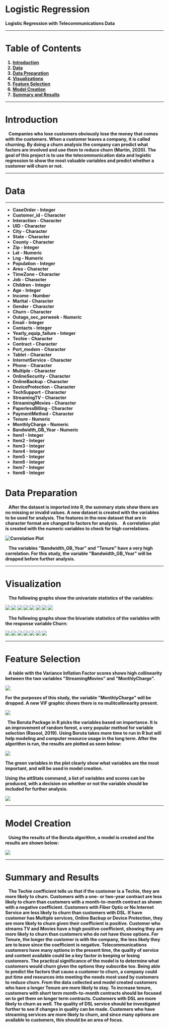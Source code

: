 # Logistic Regression

<B>Logistic Regression with Telecommunications Data<B>

---
  
# <B>Table of Contents<B>
  
 1. [Introduction](https://github.com/Kchurch29/Logistic-Regression---Telecommunications-Churn#introduction)
 3. [Data](https://github.com/Kchurch29/Logistic-Regression---Telecommunications-Churn/blob/main/README.md#data)
 2. [Data Preparation](https://github.com/Kchurch29/Logistic-Regression---Telco-Churn#data-preparation)
 3. [Visualizations](https://github.com/Kchurch29/Logistic-Regression---Telco-Churn#visualization)
 4. [Feature Selection](https://github.com/Kchurch29/Logistic-Regression---Telco-Churn#feature-selection)
 5. [Model Creation](https://github.com/Kchurch29/Logistic-Regression---Telecommunications-Churn#model-creation)
 6. [Summary and Results](https://github.com/Kchurch29/Logistic-Regression---Telecommunications-Churn#summary-and-results)
  
---
  
# <B>Introduction<B>
  
&ensp; Companies who lose customers obviously lose the money that comes with the customers. When a customer leaves a company, it is called churning. By doing a churn analysis the company can predict what factors are involved and use them to reduce churn (Martin, 2020).  The goal of this project is to use the telecommunication data and logistic regression to show the most valuable variables and predict whether a customer will churn or not. 
 
  
---
  
# <B>Data<B>
---
  
* CaseOrder - Integer 
* Customer_id - Character
* Interaction - Character
* UID - Character
* City - Character
* State - Character
* County - Character
* Zip - Integer
* Lat - Numeric
* Lng - Numeric
* Population - Integer
* Area - Character
* TimeZone - Character
* Job - Character
* Children - Integer
* Age - Integer
* Income - Number
* Marital - Character
* Gender - Character
* Churn - Character
* Outage_sec_perweek - Numeric
* Email - Integer
* Contacts - Integer
* Yearly_equip_failure - Integer
* Techie - Character
* Contract - Character
* Port_modem - Character
* Tablet - Character
* InternetService - Character
* Phone - Character
* Multiple - Character
* OnlineSecurity - Character
* OnlineBackup - Character
* DeviceProtection - Character
* TechSupport - Character
* StreamingTV - Character
* StreamingMovies - Character
* PaperlessBilling - Character
* PaymentMethod - Character
* Tenure - Numeric
* MonthlyCharge - Numeric
* Bandwidth_GB_Year - Numeric
* Item1 - Integer
* Item2 - Integer
* Item3 - Integer
* Item4 - Integer
* Item5 - Integer
* Item6 - Integer
* Item7 - Integer
* Item8 - Integer
  
# <B>Data Preparation<B>
  
&ensp; After the dataset is imported into R, the summary stats show there are no missing or invalid values. A new dataset is created with the variables to be used for analysis. The features in the new dataset that are in character format are changed to factors for analysis. 
&ensp; A correlation plot is created with the numeric variables to check for high correlations.
  
![Correlation Plot](https://github.com/Kchurch29/Logistic-Regression---Telco-Churn/blob/main/images/corrplot.png)
  
&ensp; The variables "Bandwidth_GB_Year" and "Tenure" have a very high correlation. For this study, the variable "Bandwidth_GB_Year" will be dropped before further analysis.
  
  
---
  
# <B>Visualization<B>
  
&ensp; The following graphs show the univariate statistics of the variables:
  
![](https://github.com/Kchurch29/Logistic-Regression---Telco-Churn/blob/main/images/univariate/1.%20pop_area_child_age.png)
![](https://github.com/Kchurch29/Logistic-Regression---Telco-Churn/blob/main/images/univariate/2.%20income_marital_gender_outage.png)
![](https://github.com/Kchurch29/Logistic-Regression---Telco-Churn/blob/main/images/univariate/3.%20email_contact_yearlyfail_techie.png)
![](https://github.com/Kchurch29/Logistic-Regression---Telco-Churn/blob/main/images/univariate/4.%20contract_portmodems_tablet_internetservice.png)
![](https://github.com/Kchurch29/Logistic-Regression---Telco-Churn/blob/main/images/univariate/5.%20phone_multiple_onlinesec_onlineback.png)
![](https://github.com/Kchurch29/Logistic-Regression---Telco-Churn/blob/main/images/univariate/6.%20deviceprotection_techsupport_streamingtvs_streamingmovies.png)
![](https://github.com/Kchurch29/Logistic-Regression---Telco-Churn/blob/main/images/univariate/7.%20paperlessbilling_paymentmethod_monthlycharges_bandgbyear.png)
![](https://github.com/Kchurch29/Logistic-Regression---Telco-Churn/blob/main/images/univariate/8.%20churn.png)
  
&ensp; The following graphs show the bivariate statistics of the variables with the response variable Churn:
  
![](https://github.com/Kchurch29/Logistic-Regression---Telco-Churn/blob/main/images/bivariate/1.%20pop_area_children_age.png)
![](https://github.com/Kchurch29/Logistic-Regression---Telco-Churn/blob/main/images/bivariate/2.%20income_marital_gender_outage.png)
![](https://github.com/Kchurch29/Logistic-Regression---Telco-Churn/blob/main/images/bivariate/3.%20email_contacts_yearlyfailure_techie.png)
![](https://github.com/Kchurch29/Logistic-Regression---Telco-Churn/blob/main/images/bivariate/4.%20contract_portmodem_tablet_internetservice.png)
![](https://github.com/Kchurch29/Logistic-Regression---Telco-Churn/blob/main/images/bivariate/5.%20phone_multiple_onlinesecurity_onlinebackup.png)
![](https://github.com/Kchurch29/Logistic-Regression---Telco-Churn/blob/main/images/bivariate/6.%20deviceprotection_techsupport_streamingtv_streamingmovies.png)
![](https://github.com/Kchurch29/Logistic-Regression---Telco-Churn/blob/main/images/bivariate/7.%20paperlessbilling_paymentmethod_monthlycharge_bandwidth.png)
  
---
  
# <B>Feature Selection<B>

&ensp; A table with the Variance Inflation Factor scores shows high collinearity between the two variables "StreamingMovies" and "MonthlyCharge". 
  
![](https://github.com/Kchurch29/Logistic-Regression---Telco-Churn/blob/main/images/FirstVIFScores.png)
  
For the purposes of this study, the variable "MonthlyCharge" will be dropped.
A new VIF graphic shows there is no mulitcollinearity present.
  
![](https://github.com/Kchurch29/Logistic-Regression---Telco-Churn/blob/main/images/SecondVIFScores.png)
  
&ensp;The Boruta Package in R picks the variables based on importance. It is an improvement of random forest, a very popular method for variable selection (Rasool, 2019). Using Boruta takes more time to run in R but will help modeling and computer resource usage in the long term. After the algorithm is run, the results are plotted as seen below:
  
![](https://github.com/Kchurch29/Logistic-Regression---Telco-Churn/blob/main/images/borutathisplot.png)
  
The green variables in the plot clearly show what variables are the most important, and will be used in model creation.
  
Using the attStats command, a list of variables and scores can be produced, with a decision on whether or not the variable should be included for further analysis.
  
![](https://github.com/Kchurch29/Logistic-Regression---Telco-Churn/blob/main/images/attStats.png)
  
---
  
# <B>Model Creation<B>
 
&ensp; Using the results of the Boruta algorithm, a model is created and the results are shown below:
  
![](https://github.com/Kchurch29/Logistic-Regression---Telecommunications-Churn/blob/main/images/model1.png)
  
---
  
# <B>Summary and Results<B>
  
&ensp; The Techie coefficient tells us that if the customer is a Techie, they are more likely to churn. Customers with a one- or two-year contract are less likely to churn than customers with a month-to-month contract as shown with a negative coefficient.  Customers with Fiber Optic or No Internet Service are less likely to churn than customers with DSL. If have customer has Multiple services, Online Backup or Device Protection, they are more likely to churn given their coefficient is positive. Customer who streams TV and Movies have a high positive coefficient, showing they are more likely to churn than customers who do not have those options. For Tenure, the longer the customer is with the company, the less likely they are to leave since the coefficient is negative. Telecommunications customers have many options in the present time, the quality of service and content available could be a key factor in keeping or losing customers.
	The practical significance of the model is to determine what customers would churn given the options they subscribe too. Being able to predict the factors that cause a customer to churn, a company could put time and resources into meeting the needs most used by customers to reduce churn. 
	From the data collected and model created customers who have a longer Tenure are more likely to stay. To increase tenure, customers with short term month-to-month contracts should be focused on to get them on longer term contracts. Customers with DSL are more likely to churn as well. The quality of DSL service should be investigated further to see if changes in quality can be made. Customers who have streaming services are more likely to churn, and since many options are available to customers, this should be an area of focus.

  

